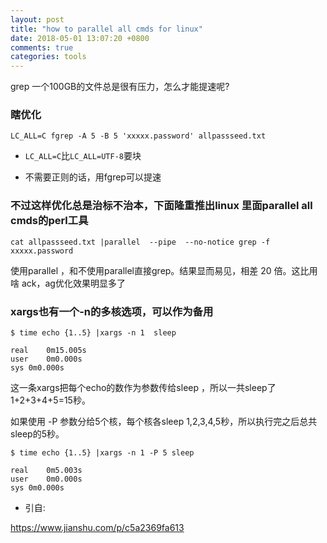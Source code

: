 ```yaml
---
layout: post
title: "how to parallel all cmds for linux"
date: 2018-05-01 13:07:20 +0800
comments: true
categories: tools
---
```


grep 一个100GB的文件总是很有压力，怎么才能提速呢?

### 瞎优化


```
LC_ALL=C fgrep -A 5 -B 5 'xxxxx.password' allpassseed.txt

```

* `LC_ALL=C`比`LC_ALL=UTF-8`要块

* 不需要正则的话，用fgrep可以提速


### 不过这样优化总是治标不治本，下面隆重推出linux 里面parallel all cmds的perl工具


```
cat allpassseed.txt |parallel  --pipe  --no-notice grep -f xxxxx.password

```

使用parallel ，和不使用parallel直接grep。结果显而易见，相差 20 倍。这比用啥 ack，ag优化效果明显多了


### xargs也有一个-n的多核选项，可以作为备用


```
$ time echo {1..5} |xargs -n 1  sleep

real    0m15.005s
user    0m0.000s
sys 0m0.000s

```

这一条xargs把每个echo的数作为参数传给sleep ，所以一共sleep了 1+2+3+4+5=15秒。

如果使用 -P 参数分给5个核，每个核各sleep 1,2,3,4,5秒，所以执行完之后总共sleep的5秒。


```
$ time echo {1..5} |xargs -n 1 -P 5 sleep

real    0m5.003s
user    0m0.000s
sys 0m0.000s

```

* 引自:

https://www.jianshu.com/p/c5a2369fa613
